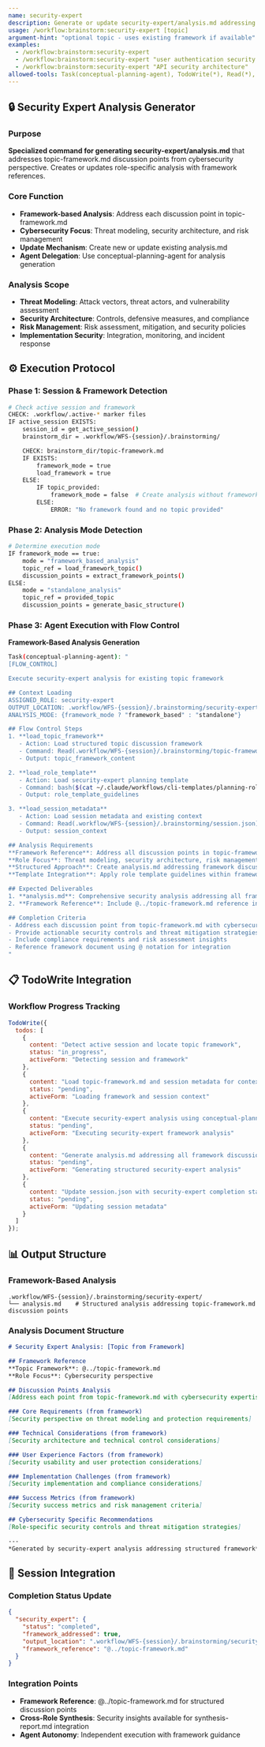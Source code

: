```yaml
---
name: security-expert
description: Generate or update security-expert/analysis.md addressing topic-framework discussion points
usage: /workflow:brainstorm:security-expert [topic]
argument-hint: "optional topic - uses existing framework if available"
examples:
  - /workflow:brainstorm:security-expert
  - /workflow:brainstorm:security-expert "user authentication security review"
  - /workflow:brainstorm:security-expert "API security architecture"
allowed-tools: Task(conceptual-planning-agent), TodoWrite(*), Read(*), Write(*)
---
```


## 🔒 **Security Expert Analysis Generator**

### Purpose
**Specialized command for generating security-expert/analysis.md** that addresses topic-framework.md discussion points from cybersecurity perspective. Creates or updates role-specific analysis with framework references.

### Core Function
- **Framework-based Analysis**: Address each discussion point in topic-framework.md
- **Cybersecurity Focus**: Threat modeling, security architecture, and risk management
- **Update Mechanism**: Create new or update existing analysis.md
- **Agent Delegation**: Use conceptual-planning-agent for analysis generation

### Analysis Scope
- **Threat Modeling**: Attack vectors, threat actors, and vulnerability assessment
- **Security Architecture**: Controls, defensive measures, and compliance
- **Risk Management**: Risk assessment, mitigation, and security policies
- **Implementation Security**: Integration, monitoring, and incident response

## ⚙️ **Execution Protocol**

### Phase 1: Session & Framework Detection
```bash
# Check active session and framework
CHECK: .workflow/.active-* marker files
IF active_session EXISTS:
    session_id = get_active_session()
    brainstorm_dir = .workflow/WFS-{session}/.brainstorming/

    CHECK: brainstorm_dir/topic-framework.md
    IF EXISTS:
        framework_mode = true
        load_framework = true
    ELSE:
        IF topic_provided:
            framework_mode = false  # Create analysis without framework
        ELSE:
            ERROR: "No framework found and no topic provided"
```

### Phase 2: Analysis Mode Detection
```bash
# Determine execution mode
IF framework_mode == true:
    mode = "framework_based_analysis"
    topic_ref = load_framework_topic()
    discussion_points = extract_framework_points()
ELSE:
    mode = "standalone_analysis"
    topic_ref = provided_topic
    discussion_points = generate_basic_structure()
```

### Phase 3: Agent Execution with Flow Control
**Framework-Based Analysis Generation**

```bash
Task(conceptual-planning-agent): "
[FLOW_CONTROL]

Execute security-expert analysis for existing topic framework

## Context Loading
ASSIGNED_ROLE: security-expert
OUTPUT_LOCATION: .workflow/WFS-{session}/.brainstorming/security-expert/
ANALYSIS_MODE: {framework_mode ? "framework_based" : "standalone"}

## Flow Control Steps
1. **load_topic_framework**
   - Action: Load structured topic discussion framework
   - Command: Read(.workflow/WFS-{session}/.brainstorming/topic-framework.md)
   - Output: topic_framework_content

2. **load_role_template**
   - Action: Load security-expert planning template
   - Command: bash($(cat ~/.claude/workflows/cli-templates/planning-roles/security-expert.md))
   - Output: role_template_guidelines

3. **load_session_metadata**
   - Action: Load session metadata and existing context
   - Command: Read(.workflow/WFS-{session}/.brainstorming/session.json)
   - Output: session_context

## Analysis Requirements
**Framework Reference**: Address all discussion points in topic-framework.md from cybersecurity perspective
**Role Focus**: Threat modeling, security architecture, risk management, compliance
**Structured Approach**: Create analysis.md addressing framework discussion points
**Template Integration**: Apply role template guidelines within framework structure

## Expected Deliverables
1. **analysis.md**: Comprehensive security analysis addressing all framework discussion points
2. **Framework Reference**: Include @../topic-framework.md reference in analysis

## Completion Criteria
- Address each discussion point from topic-framework.md with cybersecurity expertise
- Provide actionable security controls and threat mitigation strategies
- Include compliance requirements and risk assessment insights
- Reference framework document using @ notation for integration
"
```

## 📋 **TodoWrite Integration**

### Workflow Progress Tracking
```javascript
TodoWrite({
  todos: [
    {
      content: "Detect active session and locate topic framework",
      status: "in_progress",
      activeForm: "Detecting session and framework"
    },
    {
      content: "Load topic-framework.md and session metadata for context",
      status: "pending",
      activeForm: "Loading framework and session context"
    },
    {
      content: "Execute security-expert analysis using conceptual-planning-agent with FLOW_CONTROL",
      status: "pending",
      activeForm: "Executing security-expert framework analysis"
    },
    {
      content: "Generate analysis.md addressing all framework discussion points",
      status: "pending",
      activeForm: "Generating structured security-expert analysis"
    },
    {
      content: "Update session.json with security-expert completion status",
      status: "pending",
      activeForm: "Updating session metadata"
    }
  ]
});
```

## 📊 **Output Structure**

### Framework-Based Analysis
```
.workflow/WFS-{session}/.brainstorming/security-expert/
└── analysis.md    # Structured analysis addressing topic-framework.md discussion points
```

### Analysis Document Structure
```markdown
# Security Expert Analysis: [Topic from Framework]

## Framework Reference
**Topic Framework**: @../topic-framework.md
**Role Focus**: Cybersecurity perspective

## Discussion Points Analysis
[Address each point from topic-framework.md with cybersecurity expertise]

### Core Requirements (from framework)
[Security perspective on threat modeling and protection requirements]

### Technical Considerations (from framework)
[Security architecture and technical control considerations]

### User Experience Factors (from framework)
[Security usability and user protection considerations]

### Implementation Challenges (from framework)
[Security implementation and compliance considerations]

### Success Metrics (from framework)
[Security success metrics and risk management criteria]

## Cybersecurity Specific Recommendations
[Role-specific security controls and threat mitigation strategies]

---
*Generated by security-expert analysis addressing structured framework*
```

## 🔄 **Session Integration**

### Completion Status Update
```json
{
  "security_expert": {
    "status": "completed",
    "framework_addressed": true,
    "output_location": ".workflow/WFS-{session}/.brainstorming/security-expert/analysis.md",
    "framework_reference": "@../topic-framework.md"
  }
}
```

### Integration Points
- **Framework Reference**: @../topic-framework.md for structured discussion points
- **Cross-Role Synthesis**: Security insights available for synthesis-report.md integration
- **Agent Autonomy**: Independent execution with framework guidance
